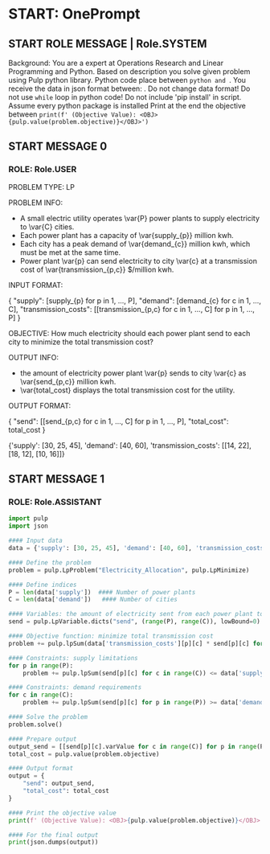 # START: OnePrompt 
## START ROLE MESSAGE | Role.SYSTEM 
Background: You are a expert at Operations Research and Linear Programming and Python. Based on description you solve given problem using Pulp python library. Python code place between ```python and ```. You receive the data in json format between: <DATA></DATA>. Do not change data format! Do not use `while` loop in python code! Do not include 'pip install' in script. Assume every python package is installed Print at the end the objective between <OBJ></OBJ> `print(f' (Objective Value): <OBJ>{pulp.value(problem.objective)}</OBJ>')`  
## START MESSAGE 0 
### ROLE: Role.USER
<DESCRIPTION>
PROBLEM TYPE: LP

PROBLEM INFO:

- A small electric utility operates \var{P} power plants to supply electricity to \var{C} cities.
- Each power plant has a capacity of \var{supply_{p}} million kwh.
- Each city has a peak demand of \var{demand_{c}} million kwh, which must be met at the same time.
- Power plant \var{p} can send electricity to city \var{c} at a transmission cost of \var{transmission_{p,c}} $/million kwh.

INPUT FORMAT: 

{
    "supply": [supply_{p} for p in 1, ..., P],
    "demand": [demand_{c} for c in 1, ..., C],
    "transmission_costs": [[transmission_{p,c} for c in 1, ..., C] for p in 1, ..., P]
}

OBJECTIVE: How much electricity should each power plant send to each city to minimize the total transmission cost?

OUTPUT INFO:

- the amount of electricity power plant \var{p} sends to city \var{c} as \var{send_{p,c}} million kwh.
- \var{total_cost} displays the total transmission cost for the utility.

OUTPUT FORMAT:

{
    "send": [[send_{p,c} for c in 1, ..., C] for p in 1, ..., P],
    "total_cost": total_cost
}

</DESCRIPTION>
<DATA>
{'supply': [30, 25, 45], 'demand': [40, 60], 'transmission_costs': [[14, 22], [18, 12], [10, 16]]}</DATA>


## START MESSAGE 1 
### ROLE: Role.ASSISTANT
```python
import pulp
import json

#### Input data
data = {'supply': [30, 25, 45], 'demand': [40, 60], 'transmission_costs': [[14, 22], [18, 12], [10, 16]]}

#### Define the problem
problem = pulp.LpProblem("Electricity_Allocation", pulp.LpMinimize)

#### Define indices
P = len(data['supply'])  #### Number of power plants
C = len(data['demand'])   #### Number of cities

#### Variables: the amount of electricity sent from each power plant to each city
send = pulp.LpVariable.dicts("send", (range(P), range(C)), lowBound=0)

#### Objective function: minimize total transmission cost
problem += pulp.lpSum(data['transmission_costs'][p][c] * send[p][c] for p in range(P) for c in range(C))

#### Constraints: supply limitations
for p in range(P):
    problem += pulp.lpSum(send[p][c] for c in range(C)) <= data['supply'][p]

#### Constraints: demand requirements
for c in range(C):
    problem += pulp.lpSum(send[p][c] for p in range(P)) >= data['demand'][c]

#### Solve the problem
problem.solve()

#### Prepare output
output_send = [[send[p][c].varValue for c in range(C)] for p in range(P)]
total_cost = pulp.value(problem.objective)

#### Output format
output = {
    "send": output_send,
    "total_cost": total_cost
}

#### Print the objective value
print(f' (Objective Value): <OBJ>{pulp.value(problem.objective)}</OBJ>')

#### For the final output
print(json.dumps(output))
```

